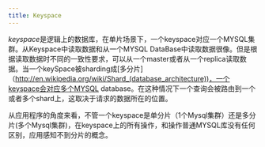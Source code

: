 ```yaml
---
title: Keyspace
---
```


 *keyspace*是逻辑上的数据库，在单片场景下，一个keyspace对应一个MYSQL集群。从Keyspace中读取数据和从一个MYSQL DataBase中读取数据很像。但是根据读取数据时不同的一致性要求，可以从一个master或者从一个replica读取数据。当一个keySpace被sharding成[多分片]（http://en.wikipedia.org/wiki/Shard_(database_architecture))，一个keyspace会对应多个MYSQL database。在这种情况下一个查询会被路由到一个或者多个shard上，这取决于请求的数据所在的位置。

从应用程序的角度来看，不管一个keyspace是单分片（1个Mysql集群）还是多分片(多个Mysql集群)，在keyspace上的所有操作，和操作普通MYSQL库没有任何区别，应用感知不到分片的概念。


